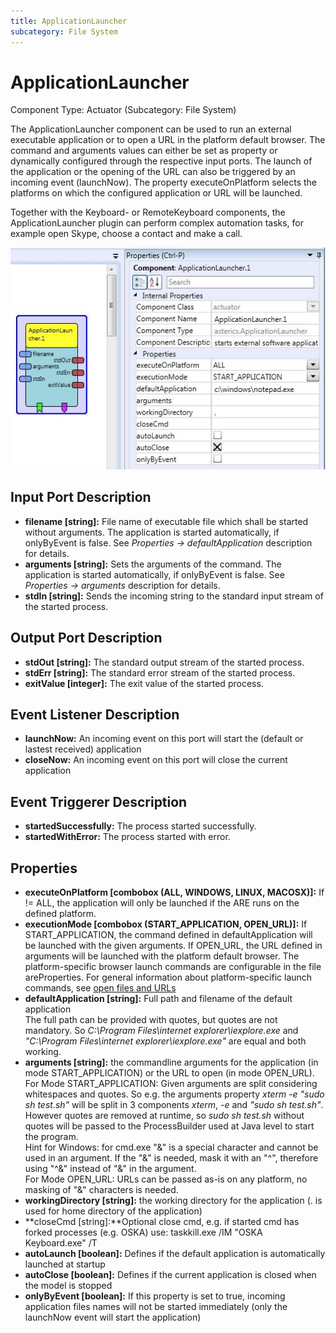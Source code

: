 ```yaml
---
title: ApplicationLauncher
subcategory: File System
---
```


# ApplicationLauncher

Component Type: Actuator (Subcategory: File System)

The ApplicationLauncher component can be used to run an external executable application or to open a URL in the platform default browser. The command and arguments values can either be set as property or dynamically configured through the respective input ports. The launch of the application or the opening of the URL can also be triggered by an incoming event (launchNow). The property executeOnPlatform selects the platforms on which the configured application or URL will be launched.

Together with the Keyboard- or RemoteKeyboard components, the ApplicationLauncher plugin can perform complex automation tasks, for example open Skype, choose a contact and make a call.

![Screenshot: ApplicationLauncher plugin](./img/applicationlauncher.jpg "Screenshot: ApplicationLauncher plugin")


## Input Port Description

- **filename \[string\]:** File name of executable file which shall be started without arguments. The application is started automatically, if onlyByEvent is false. See _Properties -> defaultApplication_ description for details.
- **arguments \[string\]:** Sets the arguments of the command. The application is started automatically, if onlyByEvent is false. See _Properties -> arguments_ description for details.
- **stdIn \[string\]:** Sends the incoming string to the standard input stream of the started process.

## Output Port Description

- **stdOut \[string\]:** The standard output stream of the started process.
- **stdErr \[string\]:** The standard error stream of the started process.
- **exitValue \[integer\]:** The exit value of the started process.

## Event Listener Description

- **launchNow:** An incoming event on this port will start the (default or lastest received) application
- **closeNow:** An incoming event on this port will close the current application

## Event Triggerer Description

- **startedSuccessfully:** The process started successfully.
- **startedWithError:** The process started with error.

## Properties

- **executeOnPlatform \[combobox (ALL, WINDOWS, LINUX, MACOSX)\]:** If != ALL, the application will only be launched if the ARE runs on the defined platform.
- **executionMode \[combobox (START_APPLICATION, OPEN_URL)\]:** If START_APPLICATION, the command defined in defaultApplication will be launched with the given arguments. If OPEN_URL, the URL defined in arguments will be launched with the platform default browser. The platform-specific browser launch commands are configurable in the file areProperties. For general information about platform-specific launch commands, see [open files and URLs][1]
- **defaultApplication \[string\]:** Full path and filename of the default application  
  The full path can be provided with quotes, but quotes are not mandatory. So _C:\\Program Files\\internet explorer\\iexplore.exe_ and _"C:\\Program Files\\internet explorer\\iexplore.exe"_ are equal and both working.
- **arguments \[string\]:** the commandline arguments for the application (in mode START_APPLICATION) or the URL to open (in mode OPEN_URL).  
  For Mode START_APPLICATION: Given arguments are split considering whitespaces and quotes. So e.g. the arguments property _xterm -e "sudo sh test.sh"_ will be split in 3 components _xterm_, _\-e_ and _"sudo sh test.sh"_. However quotes are removed at runtime, so _sudo sh test.sh_ without quotes will be passed to the ProcessBuilder used at Java level to start the program.  
  Hint for Windows: for cmd.exe "&" is a special character and cannot be used in an argument. If the "&" is needed, mask it with an "^", therefore using "^&" instead of "&" in the argument.  
  For Mode OPEN_URL: URLs can be passed as-is on any platform, no masking of "&" characters is needed.
- **workingDirectory \[string\]:** the working directory for the application (. is used for home directory of the application)
- **closeCmd \[string\]:**Optional close cmd, e.g. if started cmd has forked processes (e.g. OSKA) use: taskkill.exe /IM "OSKA Keyboard.exe" /T
- **autoLaunch \[boolean\]:** Defines if the default application is automatically launched at startup
- **autoClose \[boolean\]:** Defines if the current application is closed when the model is stopped
- **onlyByEvent \[boolean\]:** If this property is set to true, incoming application files names will not be started immediately (only the launchNow event will start the application)

[1]: https://dwheeler.com/essays/open-files-urls.html
